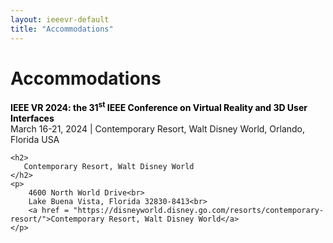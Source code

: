 ```yaml
---
layout: ieeevr-default
title: "Accommodations"
---
```


<div>
    <h1>Accommodations</h1>
    <p>
        <strong style="color: black">IEEE VR 2024: the 31<sup>st</sup> IEEE Conference on Virtual Reality and 3D User Interfaces </strong>
        <br>
        March 16-21, 2024 | Contemporary Resort, Walt Disney World, Orlando, Florida USA
        <br>
    </p>
    
    <h2>
       Contemporary Resort, Walt Disney World
    </h2>
    <p>
        4600 North World Drive<br>
        Lake Buena Vista, Florida 32830-8413<br>
        <a href = "https://disneyworld.disney.go.com/resorts/contemporary-resort/">Contemporary Resort, Walt Disney World</a>
    </p>    
</div>